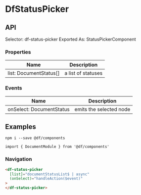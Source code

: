# DfStatusPicker

## API

Selector: df-status-picker
Exported As: StatusPickerComponent

### Properties

| Name                   | Description        |
| ---------------------- | ------------------ |
| list: DocumentStatus[] | a list of statuses |

### Events

| Name                     | Description             |
| ------------------------ | ----------------------- |
| onSelect: DocumentStatus | emits the selected node |

## Examples

`npm i --save @df/components`

`import { DocumentModule } from '@df/components'`

### Navigation

```html
<df-status-picker
  [list]="documentStatusList$ | async"
  (onSelect)="handleAction($event)"
>
</df-status-picker>
```

